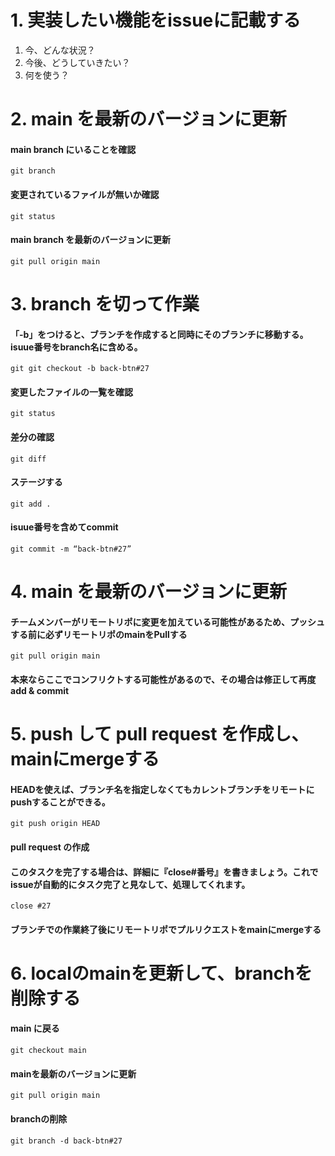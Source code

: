 # 1. 実装したい機能をissueに記載する  
1.  今、どんな状況？
2.  今後、どうしていきたい？
3.  何を使う？
# 2. main を最新のバージョンに更新
#### main branch にいることを確認
    git branch
#### 変更されているファイルが無いか確認
    git status
#### main branch を最新のバージョンに更新
    git pull origin main
# 3. branch を切って作業
#### 「-b」をつけると、ブランチを作成すると同時にそのブランチに移動する。isuue番号をbranch名に含める。
    git git checkout -b back-btn#27
#### 変更したファイルの一覧を確認
    git status
#### 差分の確認
    git diff
#### ステージする
    git add .
#### isuue番号を含めてcommit
    git commit -m “back-btn#27”
# 4. main を最新のバージョンに更新
#### チームメンバーがリモートリポに変更を加えている可能性があるため、プッシュする前に必ずリモートリポのmainをPullする
    git pull origin main
#### 本来ならここでコンフリクトする可能性があるので、その場合は修正して再度 add & commit
# 5. push して pull request を作成し、mainにmergeする
#### HEADを使えば、ブランチ名を指定しなくてもカレントブランチをリモートにpushすることができる。
    git push origin HEAD
#### pull request の作成
#### このタスクを完了する場合は、詳細に『close#番号』を書きましょう。これでissueが自動的にタスク完了と見なして、処理してくれます。
    close #27
#### ブランチでの作業終了後にリモートリポでプルリクエストをmainにmergeする
# 6. localのmainを更新して、branchを削除する
#### main に戻る
    git checkout main
#### mainを最新のバージョンに更新
    git pull origin main
#### branchの削除
    git branch -d back-btn#27
